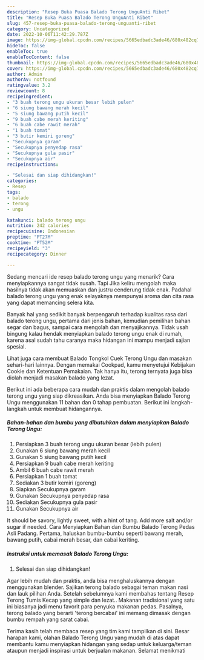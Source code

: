```yaml
---
description: "Resep Buka Puasa Balado Terong UnguAnti Ribet"
title: "Resep Buka Puasa Balado Terong UnguAnti Ribet"
slug: 457-resep-buka-puasa-balado-terong-unguanti-ribet
category: Uncategorized
date: 2022-10-06T11:42:29.787Z
image: https://img-global.cpcdn.com/recipes/5665edbadc3ade46/680x482cq70/balado-terong-ungu-foto-resep-utama.jpg
hideToc: false
enableToc: true
enableTocContent: false
thumbnail: https://img-global.cpcdn.com/recipes/5665edbadc3ade46/680x482cq70/balado-terong-ungu-foto-resep-utama.jpg
cover: https://img-global.cpcdn.com/recipes/5665edbadc3ade46/680x482cq70/balado-terong-ungu-foto-resep-utama.jpg
author: Admin
authorAv: notfound
ratingvalue: 3.2
reviewcount: 8
recipeingredient:
- "3 buah terong ungu ukuran besar lebih pulen"
- "6 siung bawang merah kecil"
- "5 siung bawang putih kecil"
- "9 buah cabe merah keriting"
- "6 buah cabe rawit merah"
- "1 buah tomat"
- "3 butir kemiri goreng"
- "Secukupnya garam"
- "Secukupnya penyedap rasa"
- "Secukupnya gula pasir"
- "Secukupnya air"
recipeinstructions:

- "Selesai dan siap dihidangkan!"
categories:
- Resep
tags:
- balado
- terong
- ungu

katakunci: balado terong ungu 
nutrition: 242 calories
recipecuisine: Indonesian
preptime: "PT27M"
cooktime: "PT52M"
recipeyield: "3"
recipecategory: Dinner

---
```



Sedang mencari ide resep balado terong ungu yang menarik? Cara menyiapkannya sangat tidak susah. Tapi Jika keliru mengolah maka hasilnya tidak akan memuaskan dan justru cenderung tidak enak. Padahal balado terong ungu yang enak selayaknya mempunyai aroma dan cita rasa yang dapat memancing selera kita.


Banyak hal yang sedikit banyak berpengaruh terhadap kualitas rasa dari balado terong ungu, pertama dari jenis bahan, kemudian pemilihan bahan segar dan bagus, sampai cara mengolah dan menyajikannya. Tidak usah bingung kalau hendak menyiapkan balado terong ungu enak di rumah, karena asal sudah tahu caranya maka hidangan ini mampu menjadi sajian spesial.

Lihat juga cara membuat Balado Tongkol Cuek Terong Ungu dan masakan sehari-hari lainnya. Dengan memakai Cookpad, kamu menyetujui Kebijakan Cookie dan Ketentuan Pemakaian. Tak hanya itu, terong ternyata juga bisa diolah menjadi masakan balado yang lezat.


Berikut ini ada beberapa cara mudah dan praktis dalam mengolah balado terong ungu yang siap dikreasikan. Anda bisa menyiapkan Balado Terong Ungu menggunakan 11 bahan dan 0 tahap pembuatan. Berikut ini langkah-langkah untuk membuat hidangannya.

<!--inarticleads1-->

##### Bahan-bahan dan bumbu yang dibutuhkan dalam menyiapkan Balado Terong Ungu:

1. Persiapkan 3 buah terong ungu ukuran besar (lebih pulen)
1. Gunakan 6 siung bawang merah kecil
1. Gunakan 5 siung bawang putih kecil
1. Persiapkan 9 buah cabe merah keriting
1. Ambil 6 buah cabe rawit merah
1. Persiapkan 1 buah tomat
1. Sediakan 3 butir kemiri (goreng)
1. Siapkan Secukupnya garam
1. Gunakan Secukupnya penyedap rasa
1. Sediakan Secukupnya gula pasir
1. Gunakan Secukupnya air


It should be savory, lightly sweet, with a hint of tang. Add more salt and/or sugar if needed. Cara Menyiapkan Bahan dan Bumbu Balado Terong Pedas Asli Padang. Pertama, haluskan bumbu-bumbu seperti bawang merah, bawang putih, cabai merah besar, dan cabai keriting. 

<!--inarticleads2-->

##### Instruksi untuk memasak Balado Terong Ungu:


1. Selesai dan siap dihidangkan!

Agar lebih mudah dan praktis, anda bisa menghaluskannya dengan menggunakan blender. Sajikan terong balado sebagai teman makan nasi dan lauk pilihan Anda. Setelah sebelumnya kami membahas tentang Resep Terong Tumis Kecap yang simple dan lezat.. Makanan tradisional yang satu ini biasanya jadi menu favorit para penyuka makanan pedas. Pasalnya, terong balado yang berarti &#39;terong bercabai&#39; ini memang dimasak dengan bumbu rempah yang sarat cabai. 

Terima kasih telah membaca resep yang tim kami tampilkan di sini. Besar harapan kami, olahan Balado Terong Ungu yang mudah di atas dapat membantu kamu menyiapkan hidangan yang sedap untuk keluarga/teman ataupun menjadi inspirasi untuk berjualan makanan. Selamat menikmati
